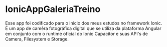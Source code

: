 # IonicAppGaleriaTreino
Esse app foi codificado para o inicio dos meus estudos no framework Ionic. É um app de camêra fotográfica digital que se utiliza da plataforma Angular em conjunto com o runtime oficial do Ionic Capacitor e suas API's de Camera, Filesystem e Storage.
